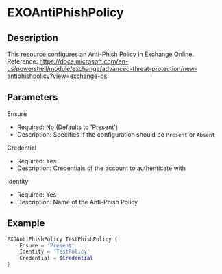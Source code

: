 # EXOAntiPhishPolicy

## Description

This resource configures an Anti-Phish Policy in Exchange Online.
Reference: https://docs.microsoft.com/en-us/powershell/module/exchange/advanced-threat-protection/new-antiphishpolicy?view=exchange-ps

## Parameters

Ensure

- Required: No (Defaults to 'Present')
- Description: Specifies if the configuration should be `Present` or `Absent`

Credential

- Required: Yes
- Description: Credentials of the account to authenticate with

Identity

- Required: Yes
- Description: Name of the Anti-Phish Policy

## Example

```PowerShell
EXOAntiPhishPolicy TestPhishPolicy {
    Ensure = 'Present'
    Identity = 'TestPolicy'
    Credential = $Credential
}
```
